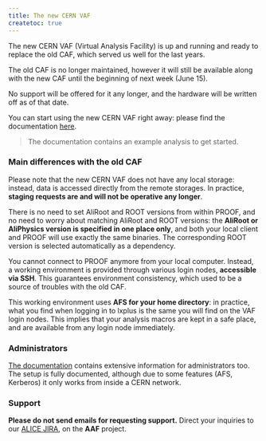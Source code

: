 ```yaml
---
title: The new CERN VAF
createtoc: true
---
```


The new CERN VAF (Virtual Analysis Facility) is up and running and ready to
replace the old CAF, which served us well for the last years.

The old CAF is no longer maintained, however it will still be available along
with the new CAF until the beginning of next week (June 15).

No support will be offered for it any longer, and the hardware will be written
off as of that date.

You can start using the new CERN VAF right away: please find the documentation 
[here](/alice/vcaf).

> The documentation contains an example analysis to get started.


### Main differences with the old CAF

Please note that the new CERN VAF does not have any local storage: instead,
data is accessed directly from the remote storages. In practice, **staging
requests are and will not be operative any longer**.

There is no need to set AliRoot and ROOT versions from within PROOF, and no need
to worry about matching AliRoot and ROOT versions: the **AliRoot or AliPhysics
version is specified in one place only**, and both your local client and PROOF
will use exactly the same binaries. The corresponding ROOT version is selected
automatically as a dependency.

You cannot connect to PROOF anymore from your local computer. Instead, a
working environment is provided through various login nodes, **accessible via
SSH**. This guarantees environment consistency, which used to be a source of
troubles with the old CAF.

This working environment uses **AFS for your home directory**: in practice, what
you find when logging in to lxplus is the same you will find on the VAF login
nodes. This implies that your analysis macros are kept in a safe place, and are
available from any login node immediately.


### Administrators

[The documentation](/alice/vcaf) contains extensive information for
administrators too. The setup is fully documented, although due to some features
(AFS, Kerberos) it only works from inside a CERN network.


### Support

**Please do not send emails for requesting support.** Direct your inquiries to
our [ALICE JIRA](https://alice.its.cern.ch/), on the **AAF** project.
